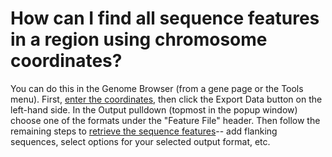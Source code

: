 # How can I find all sequence features in a region using chromosome coordinates?
<!-- pombase_categories: Genome Browser,Querying/Searching,Sequence Retrieval -->

You can do this in the Genome Browser (from a gene page or the Tools
menu). First, [enter the
coordinates](/faqs/how-can-i-display-sequence-region-using-sequence-coordinates-genome-browser),
then click the Export Data button on the left-hand side. In the Output
pulldown (topmost in the popup window) choose one of the formats under
the "Feature File" header. Then follow the remaining steps to [retrieve
the sequence
features](/faqs/how-can-i-retrieve-sequence-region-using-sequence-coordinates)--
add flanking sequences, select options for your selected output format,
etc.

